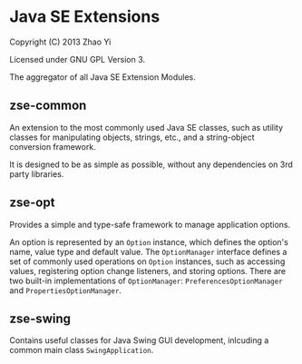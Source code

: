 Java SE Extensions
===

Copyright (C) 2013 Zhao Yi

Licensed under GNU GPL Version 3.

The aggregator of all Java SE Extension Modules.

zse-common
---
An extension to the most commonly used Java SE classes, such as utility classes
for manipulating objects, strings, etc., and a string-object conversion framework.

It is designed to be as simple as possible, without any dependencies on 3rd party
libraries.

zse-opt
---
Provides a simple and type-safe framework to manage application options.

An option is represented by an `Option` instance, which defines the option's
name, value type and default value. The `OptionManager` interface defines a set
of commonly used operations on `Option` instances, such as accessing values,
registering option change listeners, and storing options. There are two built-in
implementations of `OptionManager`: `PreferencesOptionManager` and
`PropertiesOptionManager`.

zse-swing
---
Contains useful classes for Java Swing GUI development, inlcuding a common main
class `SwingApplication`.
